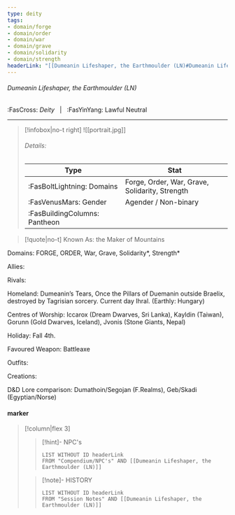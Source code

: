 ```yaml
---
type: deity
tags:
- domain/forge
- domain/order
- domain/war
- domain/grave
- domain/solidarity
- domain/strength
headerLink: "[[Dumeanin Lifeshaper, the Earthmoulder (LN)#Dumeanin Lifeshaper, the Earthmoulder (LN)]]"
---
```


###### Dumeanin Lifeshaper, the Earthmoulder (LN)
<span class="sub2">:FasCross: *Deity* &nbsp; | &nbsp; :FasYinYang: Lawful Neutral</span>
___

> [!infobox|no-t right]
> ![[portrait.jpg]]
> ###### Details:
> | Type | Stat |
> | ---- | ---- |
> | :FasBoltLightning: Domains | Forge, Order, War, Grave, Solidarity, Strength |
> | :FasVenusMars: Gender | Agender / Non-binary |
> | :FasBuildingColumns: Pantheon |  |

> [!quote|no-t]
>Known As: the Maker of Mountains 

Domains: FORGE, ORDER, War, Grave, Solidarity*, Strength*

Allies: 

Rivals: 

Homeland: Dumeanin’s Tears, Once the Pillars of Duemanin outside Braelix, destroyed by Tagrisian sorcery. Current day Ihral. (Earthly: Hungary)

Centres of Worship: Iccarox (Dream Dwarves, Sri Lanka), Kayldin (Taiwan), Gorunn (Gold Dwarves, Iceland), Jvonis (Stone Giants, Nepal)

Holiday: Fall 4th. 

Favoured Weapon: Battleaxe

Outfits: 

Creations: 

D&D Lore comparison: Dumathoin/Segojan (F.Realms), Geb/Skadi (Egyptian/Norse)

#### marker
> [!column|flex 3]
>> [!hint]-  NPC's
>>```dataview
>>LIST WITHOUT ID headerLink
>>FROM "Compendium/NPC's" AND [[Dumeanin Lifeshaper, the Earthmoulder (LN)]] 
>
>>[!note]- HISTORY
>>```dataview
>>LIST WITHOUT ID headerLink
>>FROM "Session Notes" AND [[Dumeanin Lifeshaper, the Earthmoulder (LN)]]